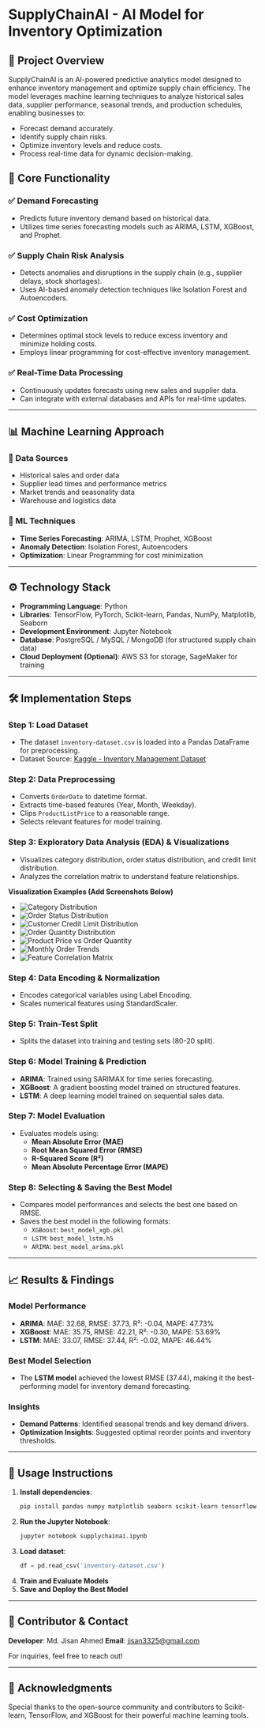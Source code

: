 # SupplyChainAI - AI Model for Inventory Optimization

## 📌 Project Overview
SupplyChainAI is an AI-powered predictive analytics model designed to enhance inventory management and optimize supply chain efficiency. The model leverages machine learning techniques to analyze historical sales data, supplier performance, seasonal trends, and production schedules, enabling businesses to:

- Forecast demand accurately.
- Identify supply chain risks.
- Optimize inventory levels and reduce costs.
- Process real-time data for dynamic decision-making.

## 🚀 Core Functionality
### ✅ Demand Forecasting
- Predicts future inventory demand based on historical data.
- Utilizes time series forecasting models such as ARIMA, LSTM, XGBoost, and Prophet.

### ✅ Supply Chain Risk Analysis
- Detects anomalies and disruptions in the supply chain (e.g., supplier delays, stock shortages).
- Uses AI-based anomaly detection techniques like Isolation Forest and Autoencoders.

### ✅ Cost Optimization
- Determines optimal stock levels to reduce excess inventory and minimize holding costs.
- Employs linear programming for cost-effective inventory management.

### ✅ Real-Time Data Processing
- Continuously updates forecasts using new sales and supplier data.
- Can integrate with external databases and APIs for real-time updates.

---

## 📊 Machine Learning Approach
### 📁 Data Sources
- Historical sales and order data
- Supplier lead times and performance metrics
- Market trends and seasonality data
- Warehouse and logistics data

### 🧠 ML Techniques
- **Time Series Forecasting**: ARIMA, LSTM, Prophet, XGBoost
- **Anomaly Detection**: Isolation Forest, Autoencoders
- **Optimization**: Linear Programming for cost minimization

---

## ⚙️ Technology Stack
- **Programming Language**: Python
- **Libraries**: TensorFlow, PyTorch, Scikit-learn, Pandas, NumPy, Matplotlib, Seaborn
- **Development Environment**: Jupyter Notebook
- **Database**: PostgreSQL / MySQL / MongoDB (for structured supply chain data)
- **Cloud Deployment (Optional)**: AWS S3 for storage, SageMaker for training

---

## 🛠 Implementation Steps
### Step 1: Load Dataset
- The dataset `inventory-dataset.csv` is loaded into a Pandas DataFrame for preprocessing.
- Dataset Source: [Kaggle - Inventory Management Dataset](https://www.kaggle.com/datasets/hetulparmar/inventory-management-dataset?utm_source=chatgpt.com)

### Step 2: Data Preprocessing
- Converts `OrderDate` to datetime format.
- Extracts time-based features (Year, Month, Weekday).
- Clips `ProductListPrice` to a reasonable range.
- Selects relevant features for model training.

### Step 3: Exploratory Data Analysis (EDA) & Visualizations
- Visualizes category distribution, order status distribution, and credit limit distribution.
- Analyzes the correlation matrix to understand feature relationships.

**Visualization Examples (Add Screenshots Below)**

- ![Category Distribution](img/4.jpg)
- ![Order Status Distribution](img/3.jpg)
- ![Customer Credit Limit Distribution](img/2.jpg)
- ![Order Quantity Distribution](img/1.jpg)
- ![Product Price vs Order Quantity](img/5.jpg)
- ![Monthly Order Trends](img/6.jpg)
- ![Feature Correlation Matrix](img/7.jpg)

### Step 4: Data Encoding & Normalization
- Encodes categorical variables using Label Encoding.
- Scales numerical features using StandardScaler.

### Step 5: Train-Test Split
- Splits the dataset into training and testing sets (80-20 split).

### Step 6: Model Training & Prediction
- **ARIMA**: Trained using SARIMAX for time series forecasting.
- **XGBoost**: A gradient boosting model trained on structured features.
- **LSTM**: A deep learning model trained on sequential sales data.

### Step 7: Model Evaluation
- Evaluates models using:
  - **Mean Absolute Error (MAE)**
  - **Root Mean Squared Error (RMSE)**
  - **R-Squared Score (R²)**
  - **Mean Absolute Percentage Error (MAPE)**

### Step 8: Selecting & Saving the Best Model
- Compares model performances and selects the best one based on RMSE.
- Saves the best model in the following formats:
  - `XGBoost`: `best_model_xgb.pkl`
  - `LSTM`: `best_model_lstm.h5`
  - `ARIMA`: `best_model_arima.pkl`

---

## 📈 Results & Findings
### Model Performance
- **ARIMA**: MAE: 32.68, RMSE: 37.73, R²: -0.04, MAPE: 47.73%
- **XGBoost**: MAE: 35.75, RMSE: 42.21, R²: -0.30, MAPE: 53.69%
- **LSTM**: MAE: 33.07, RMSE: 37.44, R²: -0.02, MAPE: 46.44%

### Best Model Selection
- The **LSTM model** achieved the lowest RMSE (37.44), making it the best-performing model for inventory demand forecasting.

### Insights
- **Demand Patterns**: Identified seasonal trends and key demand drivers.
- **Optimization Insights**: Suggested optimal reorder points and inventory thresholds.

---

## 📖 Usage Instructions
1. **Install dependencies**:
   ```bash
   pip install pandas numpy matplotlib seaborn scikit-learn tensorflow xgboost statsmodels
   ```
2. **Run the Jupyter Notebook**:
   ```bash
   jupyter notebook supplychainai.ipynb
   ```
3. **Load dataset**:
   ```python
   df = pd.read_csv('inventory-dataset.csv')
   ```
4. **Train and Evaluate Models**
5. **Save and Deploy the Best Model**

---

## 🤝 Contributor & Contact
**Developer**: Md. Jisan Ahmed
**Email**: jisan3325@gmail.com

For inquiries, feel free to reach out!

---

## 🌟 Acknowledgments
Special thanks to the open-source community and contributors to Scikit-learn, TensorFlow, and XGBoost for their powerful machine learning tools.

